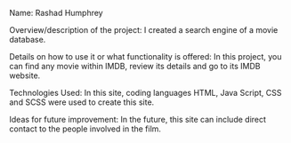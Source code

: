 Name: Rashad Humphrey

Overview/description of the project: I created a search engine of a movie database.

Details on how to use it or what functionality is offered:  In this project, you can find any movie within IMDB, review its details and go to its IMDB website.

Technologies Used: In this site, coding languages HTML, Java Script, CSS and SCSS were used to create this site.

Ideas for future improvement: In the future, this site can include direct contact to the people involved in the film.
